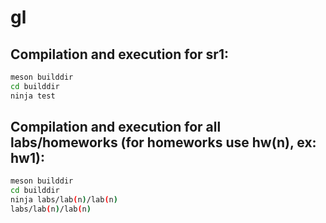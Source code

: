 # gl

## Compilation and execution for sr1:

```bash
meson builddir
cd builddir
ninja test
```

## Compilation and execution for all labs/homeworks (for homeworks use hw(n), ex: hw1):
```bash
meson builddir
cd builddir
ninja labs/lab(n)/lab(n)
labs/lab(n)/lab(n)
```

